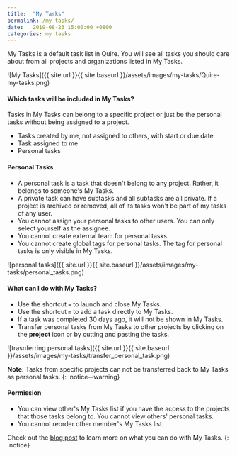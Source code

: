 ```yaml
---
title:  "My Tasks"
permalink: /my-tasks/
date:   2019-08-23 15:00:00 +0800
categories: my tasks
---
```

My Tasks is a default task list in Quire. You will see all tasks you should care about from all projects and organizations listed in My Tasks.

![My Tasks]({{ site.url }}{{ site.baseurl }}/assets/images/my-tasks/Quire-my-tasks.png)

#### Which tasks will be included in My Tasks?

Tasks in My Tasks can belong to a specific project or just be the personal tasks without being assigned to a project.

- Tasks created by me, not assigned to others, with start or due date
- Task assigned to me
- Personal tasks

#### Personal Tasks

- A personal task is a task that doesn't belong to any project. Rather, it belongs to someone's My Tasks. 
- A private task can have subtasks and all subtasks are all private. If a project is archived or removed, all of its tasks won't be part of my tasks of any user.
- You cannot assign your personal tasks to other users. You can only select yourself as the assignee.
- You cannot create external team for personal tasks. 
- You cannot create global tags for personal tasks. The tag for personal tasks is only visible in My Tasks. 

![personal tasks]({{ site.url }}{{ site.baseurl }}/assets/images/my-tasks/personal_tasks.png)


#### What can I do with My Tasks?

- Use the shortcut `=` to launch and close My Tasks. 
- Use the shortcut `m` to add a task directly to My Tasks.
- If a task was completed 30 days ago, it will not be shown in My Tasks. 
- Transfer personal tasks from My Tasks to other projects by clicking on the **project** icon or by cutting and pasting the tasks. 

![trasnferring personal tasks]({{ site.url }}{{ site.baseurl }}/assets/images/my-tasks/transfer_personal_task.png)

**Note:** Tasks from specific projects can not be transferred back to My Tasks as personal tasks. 
{: .notice--warning}



#### Permission

- You can view other's My Tasks list if you have the access to the projects that those tasks belong to. You cannot view others' personal tasks. 
- You cannot reorder other member's My Tasks list. 


Check out the [blog post](https://quire.io/blog/p/Quire-my-tasks-guides-and-tips.html) to learn more on what you can do with My Tasks.
{: .notice}

